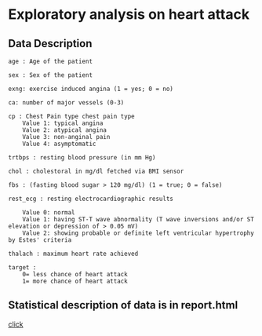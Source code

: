 # Exploratory analysis on heart attack

## Data Description

	age : Age of the patient
	
	sex : Sex of the patient
	
	exng: exercise induced angina (1 = yes; 0 = no)
	
	ca: number of major vessels (0-3)
	
	cp : Chest Pain type chest pain type
		Value 1: typical angina
		Value 2: atypical angina
		Value 3: non-anginal pain
		Value 4: asymptomatic
	
	trtbps : resting blood pressure (in mm Hg)
	
	chol : cholestoral in mg/dl fetched via BMI sensor
	
	fbs : (fasting blood sugar > 120 mg/dl) (1 = true; 0 = false)
	
	rest_ecg : resting electrocardiographic results
	
		Value 0: normal 
		Value 1: having ST-T wave abnormality (T wave inversions and/or ST elevation or depression of > 0.05 mV) 
		Value 2: showing probable or definite left ventricular hypertrophy by Estes' criteria
	
	thalach : maximum heart rate achieved
	
	target :
		0= less chance of heart attack
		1= more chance of heart attack

## Statistical description of data is in report.html

<a href="/home/shubham/code/HeartAttack/report.html">click</a>
